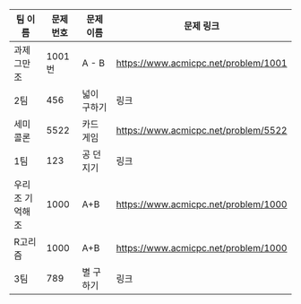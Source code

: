 | 팀 이름 | 문제 번호 | 문제 이름   | 문제 링크 |
| ------- | --------- | ----------- | --------- |
| 과제그만조 | 1001번 | A - B | https://www.acmicpc.net/problem/1001 |
| 2팀     | 456       | 넓이 구하기 | 링크      |
| 세미콜론     | 5522       | 카드 게임   | https://www.acmicpc.net/problem/5522      |
| 1팀     | 123       | 공 던지기   | 링크      |
| 우리조 기억해조     | 1000      | A+B | https://www.acmicpc.net/problem/1000      |
| R고리즘 | 1000      | A+B         |https://www.acmicpc.net/problem/1000|
| 3팀     | 789       | 별 구하기   | 링크      |

